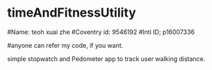 # timeAndFitnessUtility
#Name: teoh xuai zhe
#Coventry id: 9546192
#Inti ID; p16007336

#anyone can refer my code, if you want. 

simple stopwatch and Pedometer app to track user walking distance. 
